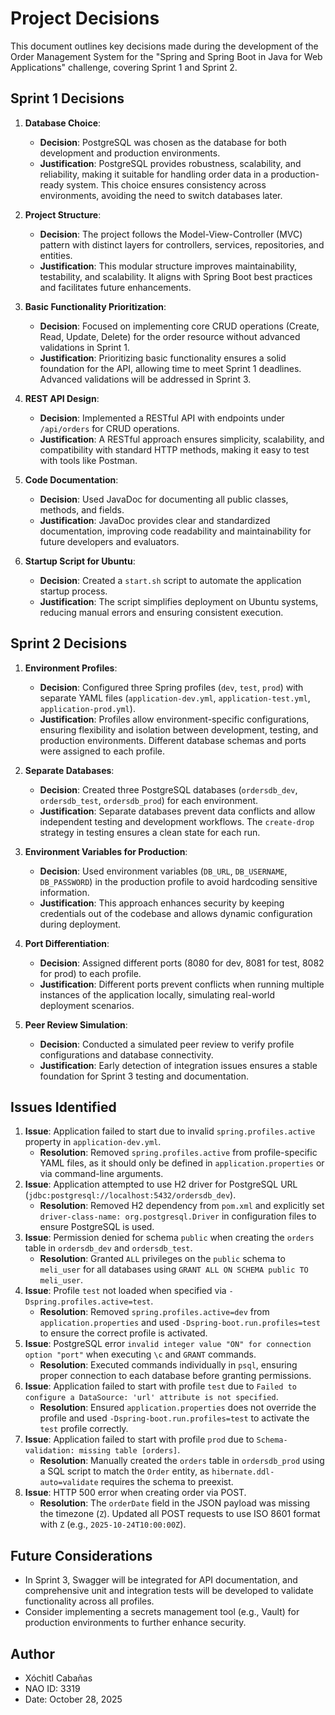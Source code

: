 # Project Decisions

This document outlines key decisions made during the development of the Order Management System for the "Spring and Spring Boot in Java for Web Applications" challenge, covering Sprint 1 and Sprint 2.

## Sprint 1 Decisions
1. **Database Choice**:
   - **Decision**: PostgreSQL was chosen as the database for both development and production environments.
   - **Justification**: PostgreSQL provides robustness, scalability, and reliability, making it suitable for handling order data in a production-ready system. This choice ensures consistency across environments, avoiding the need to switch databases later.

2. **Project Structure**:
   - **Decision**: The project follows the Model-View-Controller (MVC) pattern with distinct layers for controllers, services, repositories, and entities.
   - **Justification**: This modular structure improves maintainability, testability, and scalability. It aligns with Spring Boot best practices and facilitates future enhancements.

3. **Basic Functionality Prioritization**:
   - **Decision**: Focused on implementing core CRUD operations (Create, Read, Update, Delete) for the order resource without advanced validations in Sprint 1.
   - **Justification**: Prioritizing basic functionality ensures a solid foundation for the API, allowing time to meet Sprint 1 deadlines. Advanced validations will be addressed in Sprint 3.

4. **REST API Design**:
   - **Decision**: Implemented a RESTful API with endpoints under `/api/orders` for CRUD operations.
   - **Justification**: A RESTful approach ensures simplicity, scalability, and compatibility with standard HTTP methods, making it easy to test with tools like Postman.

5. **Code Documentation**:
   - **Decision**: Used JavaDoc for documenting all public classes, methods, and fields.
   - **Justification**: JavaDoc provides clear and standardized documentation, improving code readability and maintainability for future developers and evaluators.

6. **Startup Script for Ubuntu**:
   - **Decision**: Created a `start.sh` script to automate the application startup process.
   - **Justification**: The script simplifies deployment on Ubuntu systems, reducing manual errors and ensuring consistent execution.

## Sprint 2 Decisions
1. **Environment Profiles**:
   - **Decision**: Configured three Spring profiles (`dev`, `test`, `prod`) with separate YAML files (`application-dev.yml`, `application-test.yml`, `application-prod.yml`).
   - **Justification**: Profiles allow environment-specific configurations, ensuring flexibility and isolation between development, testing, and production environments. Different database schemas and ports were assigned to each profile.

2. **Separate Databases**:
   - **Decision**: Created three PostgreSQL databases (`ordersdb_dev`, `ordersdb_test`, `ordersdb_prod`) for each environment.
   - **Justification**: Separate databases prevent data conflicts and allow independent testing and development workflows. The `create-drop` strategy in testing ensures a clean state for each run.

3. **Environment Variables for Production**:
   - **Decision**: Used environment variables (`DB_URL`, `DB_USERNAME`, `DB_PASSWORD`) in the production profile to avoid hardcoding sensitive information.
   - **Justification**: This approach enhances security by keeping credentials out of the codebase and allows dynamic configuration during deployment.

4. **Port Differentiation**:
   - **Decision**: Assigned different ports (8080 for dev, 8081 for test, 8082 for prod) to each profile.
   - **Justification**: Different ports prevent conflicts when running multiple instances of the application locally, simulating real-world deployment scenarios.

5. **Peer Review Simulation**:
   - **Decision**: Conducted a simulated peer review to verify profile configurations and database connectivity.
   - **Justification**: Early detection of integration issues ensures a stable foundation for Sprint 3 testing and documentation.

## Issues Identified
1. **Issue**: Application failed to start due to invalid `spring.profiles.active` property in `application-dev.yml`.
   - **Resolution**: Removed `spring.profiles.active` from profile-specific YAML files, as it should only be defined in `application.properties` or via command-line arguments.
2. **Issue**: Application attempted to use H2 driver for PostgreSQL URL (`jdbc:postgresql://localhost:5432/ordersdb_dev`).
   - **Resolution**: Removed H2 dependency from `pom.xml` and explicitly set `driver-class-name: org.postgresql.Driver` in configuration files to ensure PostgreSQL is used.
3. **Issue**: Permission denied for schema `public` when creating the `orders` table in `ordersdb_dev` and `ordersdb_test`.
   - **Resolution**: Granted `ALL` privileges on the `public` schema to `meli_user` for all databases using `GRANT ALL ON SCHEMA public TO meli_user`.
4. **Issue**: Profile `test` not loaded when specified via `-Dspring.profiles.active=test`.
   - **Resolution**: Removed `spring.profiles.active=dev` from `application.properties` and used `-Dspring-boot.run.profiles=test` to ensure the correct profile is activated.
5. **Issue**: PostgreSQL error `invalid integer value "ON" for connection option "port"` when executing `\c` and `GRANT` commands.
   - **Resolution**: Executed commands individually in `psql`, ensuring proper connection to each database before granting permissions.
6. **Issue**: Application failed to start with profile `test` due to `Failed to configure a DataSource: 'url' attribute is not specified`.
   - **Resolution**: Ensured `application.properties` does not override the profile and used `-Dspring-boot.run.profiles=test` to activate the `test` profile correctly.
7. **Issue**: Application failed to start with profile `prod` due to `Schema-validation: missing table [orders]`.
   - **Resolution**: Manually created the `orders` table in `ordersdb_prod` using a SQL script to match the `Order` entity, as `hibernate.ddl-auto=validate` requires the schema to preexist.
8. **Issue**: HTTP 500 error when creating order via POST.
   - **Resolution**: The `orderDate` field in the JSON payload was missing the timezone (`Z`). Updated all POST requests to use ISO 8601 format with `Z` (e.g., `2025-10-24T10:00:00Z`).

## Future Considerations
- In Sprint 3, Swagger will be integrated for API documentation, and comprehensive unit and integration tests will be developed to validate functionality across all profiles.
- Consider implementing a secrets management tool (e.g., Vault) for production environments to further enhance security.


## Author
- Xóchitl Cabañas
- NAO ID: 3319
- Date: October 28, 2025